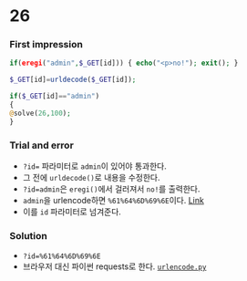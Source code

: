 # 26

### First impression
```php
if(eregi("admin",$_GET[id])) { echo("<p>no!"); exit(); } 

$_GET[id]=urldecode($_GET[id]); 

if($_GET[id]=="admin") 
{ 
@solve(26,100); 
} 
```

### Trial and error
* `?id=` 파라미터로 `admin`이 있어야 통과한다.
* 그 전에 `urldecode()`로 내용을 수정한다.
* `?id=admin`은 `eregi()`에서 걸러져서 `no!`를 출력한다.
* `admin`을 urlencode하면 `%61%64%6D%69%6E`이다. [Link](https://www.w3schools.com/tags/ref_urlencode.asp)
* 이를 `id` 파라미터로 넘겨준다.

### Solution
* `?id=%61%64%6D%69%6E`
* 브라우저 대신 파이썬 requests로 한다. [`urlencode.py`](./urlencode.py)